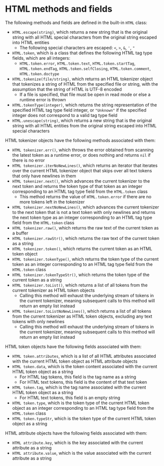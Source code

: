 # HTML methods and fields

The following methods and fields are defined in the built-in `HTML` class:
- `HTML.escape(string)`, which returns a new string that is the original string with all HTML special characters from the original string escaped into HTML entities
    - The following special characters are escaped: `<`, `>`, `&`, `'`, `"`
- `HTML.token`, which is a class that defines the following HTML tag type fields, which are all integers:
    - `HTML.token.error`, `HTML.token.text`, `HTML.token.startTag`, `HTML.token.endTag`, `HTML.token.selfClosing`, `HTML.token.comment`, `HTML.token.doctype`
- `HTML.tokenize(file/string)`, which returns an HTML tokenizer object that tokenizes a string of HTML from the specified file or string, with the assumption that the string of HTML is UTF-8 encoded
    - If a file is specified, that file must be open in read mode or else a runtime error is thrown
- `HTML.tokenType(integer)`, which returns the string representation of the specified HTML tag type field integer, or `"Unknown"` if the specified integer does not correspond to a valid tag type field
- `HTML.unescape(string)`, which returns a new string that is the original string with all HTML entities from the original string escaped into HTML special characters

HTML tokenizer objects have the following methods associated with them:
- `HTML tokenizer.err()`, which throws the error obtained from scanning the latest token as a runtime error, or does nothing and returns `nil` if there is no error
- `HTML tokenizer.iterNoNewLines()`, which returns an iterator that iterates over the current HTML tokenizer object that skips over all text tokens that only have newlines in them
- `HTML tokenizer.next()`, which advances the current tokenizer to the next token and returns the token type of that token as an integer corresponding to an HTML tag type field from the `HTML.token` class
    - This method returns the value of `HTML.token.error` if there are no more tokens left in the tokenizer
- `HTML tokenizer.nextNoNewLines()`, which advances the current tokenizer to the next token that is not a text token with only newlines and returns the next token type as an integer corresponding to an HTML tag type field from the `HTML.token` class
- `HTML tokenizer.raw()`, which returns the raw text of the current token as a buffer
- `HTML tokenizer.rawStr()`, which returns the raw text of the current token as a string
- `HTML tokenizer.token()`, which returns the current token as an HTML token object
- `HTML tokenizer.tokenType()`, which returns the token type of the current token as an integer corresponding to an HTML tag type field from the `HTML.token` class
- `HTML tokenizer.tokenTypeStr()`, which returns the token type of the current token as a string
- `HTML tokenizer.toList()`, which returns a list of all tokens from the current tokenizer as HTML token objects
    - Calling this method will exhaust the underlying stream of tokens in the current tokenizer, meaning subsequent calls to this method will return an empty list instead
- `HTML tokenizer.toListNoNewLines()`, which returns a list of all tokens from the current tokenizer as HTML token objects, excluding any text tokens with only newlines
    - Calling this method will exhaust the underlying stream of tokens in the current tokenizer, meaning subsequent calls to this method will return an empty list instead

HTML token objects have the following fields associated with them:
- `HTML token.attributes`, which is a list of all HTML attributes associated with the current HTML token object as HTML attribute objects
- `HTML token.data`, which is the token content associated with the current HTML token object as a string
    - For HTML tag tokens, this field is the tag name as a string
    - For HTML text tokens, this field is the content of that text token
- `HTML token.tag`, which is the tag name associated with the current HTML token object as a string
    - For HTML text tokens, this field is an empty string
- `HTML token.type`, which is the token type of the current HTML token object as an integer corresponding to an HTML tag type field from the `HTML.token` class
- `HTML token.typeStr`, which is the token type of the current HTML token object as a string

HTML attribute objects have the following fields associated with them:
- `HTML attribute.key`, which is the key associated with the current attribute as a string
- `HTML attribute.value`, which is the value associated with the current attribute as a string
